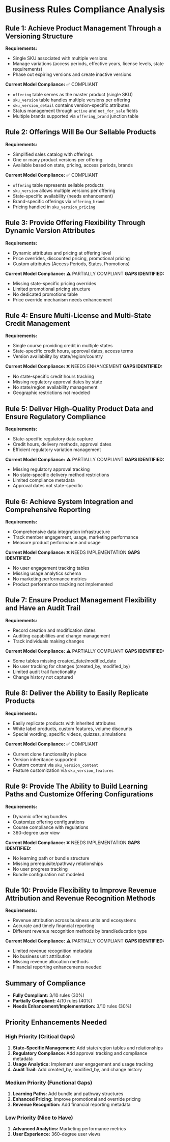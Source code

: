 # Business Rules Compliance Analysis

## Rule 1: Achieve Product Management Through a Versioning Structure
**Requirements:**
- Single SKU associated with multiple versions
- Manage variations (access periods, effective years, license levels, state requirements)
- Phase out expiring versions and create inactive versions

**Current Model Compliance:** ✅ COMPLIANT
- `offering` table serves as the master product (single SKU)
- `sku_version` table handles multiple versions per offering
- `sku_version_detail` contains version-specific attributes
- Status management through `active` and `not_for_sale` fields
- Multiple brands supported via `offering_brand` junction table

## Rule 2: Offerings Will Be Our Sellable Products
**Requirements:**
- Simplified sales catalog with offerings
- One or many product versions per offering
- Available based on state, pricing, access periods, brands

**Current Model Compliance:** ✅ COMPLIANT
- `offering` table represents sellable products
- `sku_version` allows multiple versions per offering
- State-specific availability (needs enhancement)
- Brand-specific offerings via `offering_brand`
- Pricing handled in `sku_version_pricing`

## Rule 3: Provide Offering Flexibility Through Dynamic Version Attributes
**Requirements:**
- Dynamic attributes and pricing at offering level
- Price overrides, discounted pricing, promotional pricing
- Custom attributes (Access Periods, States, Promotions)

**Current Model Compliance:** ⚠️ PARTIALLY COMPLIANT
**GAPS IDENTIFIED:**
- Missing state-specific pricing overrides
- Limited promotional pricing structure
- No dedicated promotions table
- Price override mechanism needs enhancement

## Rule 4: Ensure Multi-License and Multi-State Credit Management
**Requirements:**
- Single course providing credit in multiple states
- State-specific credit hours, approval dates, access terms
- Version availability by state/region/country

**Current Model Compliance:** ❌ NEEDS ENHANCEMENT
**GAPS IDENTIFIED:**
- No state-specific credit hours tracking
- Missing regulatory approval dates by state
- No state/region availability management
- Geographic restrictions not modeled

## Rule 5: Deliver High-Quality Product Data and Ensure Regulatory Compliance
**Requirements:**
- State-specific regulatory data capture
- Credit hours, delivery methods, approval dates
- Efficient regulatory variation management

**Current Model Compliance:** ⚠️ PARTIALLY COMPLIANT
**GAPS IDENTIFIED:**
- Missing regulatory approval tracking
- No state-specific delivery method restrictions
- Limited compliance metadata
- Approval dates not state-specific

## Rule 6: Achieve System Integration and Comprehensive Reporting
**Requirements:**
- Comprehensive data integration infrastructure
- Track member engagement, usage, marketing performance
- Measure product performance and usage

**Current Model Compliance:** ❌ NEEDS IMPLEMENTATION
**GAPS IDENTIFIED:**
- No user engagement tracking tables
- Missing usage analytics schema
- No marketing performance metrics
- Product performance tracking not implemented

## Rule 7: Ensure Product Management Flexibility and Have an Audit Trail
**Requirements:**
- Record creation and modification dates
- Auditing capabilities and change management
- Track individuals making changes

**Current Model Compliance:** ⚠️ PARTIALLY COMPLIANT
**GAPS IDENTIFIED:**
- Some tables missing created_date/modified_date
- No user tracking for changes (created_by, modified_by)
- Limited audit trail functionality
- Change history not captured

## Rule 8: Deliver the Ability to Easily Replicate Products
**Requirements:**
- Easily replicate products with inherited attributes
- White label products, custom features, volume discounts
- Special wording, specific videos, quizzes, simulations

**Current Model Compliance:** ✅ COMPLIANT
- Current clone functionality in place
- Version inheritance supported
- Custom content via `sku_version_content`
- Feature customization via `sku_version_features`

## Rule 9: Provide The Ability to Build Learning Paths and Customize Offering Configurations
**Requirements:**
- Dynamic offering bundles
- Customize offering configurations
- Course compliance with regulations
- 360-degree user view

**Current Model Compliance:** ❌ NEEDS IMPLEMENTATION
**GAPS IDENTIFIED:**
- No learning path or bundle structure
- Missing prerequisite/pathway relationships
- No user progress tracking
- Bundle configuration not modeled

## Rule 10: Provide Flexibility to Improve Revenue Attribution and Revenue Recognition Methods
**Requirements:**
- Revenue attribution across business units and ecosystems
- Accurate and timely financial reporting
- Different revenue recognition methods by brand/education type

**Current Model Compliance:** ⚠️ PARTIALLY COMPLIANT
**GAPS IDENTIFIED:**
- Limited revenue recognition metadata
- No business unit attribution
- Missing revenue allocation methods
- Financial reporting enhancements needed

## Summary of Compliance
- **Fully Compliant:** 3/10 rules (30%)
- **Partially Compliant:** 4/10 rules (40%)
- **Needs Enhancement/Implementation:** 3/10 rules (30%)

## Priority Enhancements Needed

### High Priority (Critical Gaps)
1. **State-Specific Management:** Add state/region tables and relationships
2. **Regulatory Compliance:** Add approval tracking and compliance metadata
3. **Usage Analytics:** Implement user engagement and usage tracking
4. **Audit Trail:** Add created_by, modified_by, and change history

### Medium Priority (Functional Gaps)
1. **Learning Paths:** Add bundle and pathway structures
2. **Enhanced Pricing:** Improve promotional and override pricing
3. **Revenue Recognition:** Add financial reporting metadata

### Low Priority (Nice to Have)
1. **Advanced Analytics:** Marketing performance metrics
2. **User Experience:** 360-degree user views